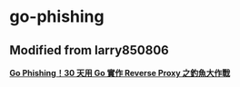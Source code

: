 # go-phishing
## Modified from larry850806
**[Go Phishing！30 天用 Go 實作 Reverse Proxy 之釣魚大作戰](https://ithelp.ithome.com.tw/m/users/20107714/ironman/1769)**